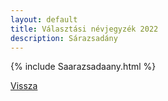```yaml
---
layout: default
title: Választási névjegyzék 2022
description: Sárazsadány
---
```


{% include Saarazsadaany.html %}

[Vissza](./)